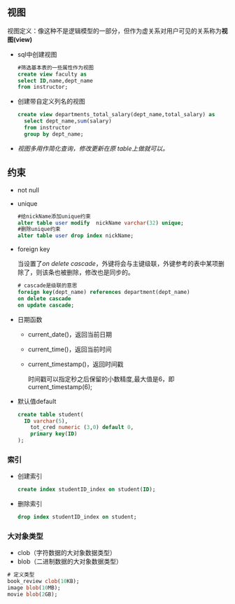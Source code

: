 ## 视图

视图定义：像这种不是逻辑模型的一部分，但作为虚关系对用户可见的关系称为**视图(view)**

* sql中创建视图

  ```sql
  #筛选基本表的一些属性作为视图
  create view faculty as
  select ID,name,dept_name
  from instructor;
  ```

* 创建带自定义列名的视图

  ```sql
  create view departments_total_salary(dept_name,total_salary) as
  	select dept_name,sum(salary)
  	from instructor
  	group by dept_name;
  ```

* *视图多用作简化查询，修改更新在原  table上做就可以。*

## 约束

* not null

* unique

  ```sql
  #给nickName添加unique约束
  alter table user modify  nickName varchar(32) unique;
  #删除unique约束
  alter table user drop index nickName;
  ```

* foreign key

  当设置了*on delete cascade*，外键将会与主键级联，外键参考的表中某项删除了，则该条也被删除，修改也是同步的。

  ```sql
  # cascade是级联的意思
  foreign key(dept_name) references department(dept_name)
  on delete cascade
  on update cascade;
  ```

* 日期函数

  * current_date()，返回当前日期

  * current_time()，返回当前时间

  * current_timestamp()，返回时间戳

    时间戳可以指定秒之后保留的小数精度,最大值是6，即current_timestamp(6);

* 默认值default

  ```sql
  create table student(
  	ID varchar(5),
      tot_cred numeric (3,0) default 0,
      primary key(ID)
  );
  ```

### 索引

* 创建索引

  ```sql
  create index studentID_index on student(ID);
  ```

* 删除索引

  ```sql
  drop index studentID_index on student;
  ```

### 大对象类型

* clob（字符数据的大对象数据类型）
* blob（二进制数据的大对象数据类型）

```sql
# 定义类型
book_review clob(10KB);
image blob(10MB);
movie blob(2GB);
```

